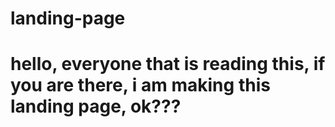 # landing-page
 # hello, everyone that is reading this, if you are there, i am making this landing page, ok??? 
 # 
